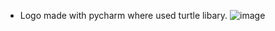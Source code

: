 * Logo made with pycharm where used turtle libary.
![image](https://user-images.githubusercontent.com/58956739/136526000-dfa77934-91eb-4dca-b790-3d8ec858e9a9.png)
